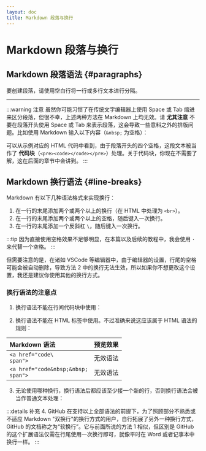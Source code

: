 ```yaml
---
layout: doc
title: Markdown 段落与换行
---
```

# Markdown 段落与换行

## Markdown 段落语法 {#paragraphs}

要创建段落，请使用空白行将一行或多行文本进行分隔。

<DemoBlock :list="[
  'I\'m using Markdown to format my documents.\n\nIt\'s really convenient.',
]" />

----

:::warning 注意
虽然你可能习惯了在传统文字编辑器上使用 Space 或 Tab 缩进来区分段落，但很不幸，上述两种方法在 Markdown 上均无效。请 **尤其注意** 不要在段落开头使用 Space 或 Tab 来表示段落，这会导致一些意料之外的排版问题。比如使用 Markdown 输入以下内容（`&nbsp;` 为空格）：

<DemoBlock :list="[
  '    如果你使用空格在 Markdown 中来区分段落，则会产生这种问题。',
]" />


可以从示例对应的 HTML 代码中看到，由于段落开头的四个空格，这段文本被当作了 **代码块**（`<pre><code></code></pre>`）处理。关于代码块，你现在不需要了解，这在后面的章节中会讲到。
:::

## Markdown 换行语法 {#line-breaks}

Markdown 有以下几种语法格式来实现换行：
1. 在一行的末尾添加两个或两个以上的换行（在 HTML 中处理为 `<br>`）。
2. 在一行的末尾添加两个或两个以上的空格，随后键入一次换行。
3. 在一行的末尾添加一个反斜杠 `\`，随后键入一次换行。

:::tip
因为直接使用空格效果不足够明显，在本篇以及后续的教程中，我会使用 `·` 来代替一个空格。
:::

<DemoBlock :list="[
  'First line\n\nSecond line',
  'First line  \nSecond line',
  'First line\\\nSecond line'
]" />

但需要注意的是，在诸如 VSCode 等编辑器中，由于编辑器的设置，行尾的空格可能会被自动删除，导致方法 2 中的换行无法生效，所以如果你不想更改这个设置，我还是建议你使用其他的换行方式。

### 换行语法的注意点

1. 换行语法不能在行间代码块中使用：

<DemoBlock :list="[
  '`code<br>span`',
  '`code  <br>span`'
]" />

2. 换行语法不能在 HTML 标签中使用。不过准确来说这应该属于 HTML 语法的规则：

|      Markdown 语法    |         预览效果       |
|:--------------------- |:------------------------|
| `<a href="code\`<br>`span">` | 无效语法 |
| `<a href="code&nbsp;&nbsp;`<br>`span">` | 无效语法 |

3. 无论使用哪种换行，换行语法后都应该至少接一个新的行，否则换行语法会被当作普通文本处理：

<DemoBlock :list="[
  'foo\\',
  'foo  ',
  '###foo\\',
  '###foo  '
]" />

:::details 补充
4. GitHub 在支持以上全部语法的前提下，为了照顾部分不熟悉或不适应 Markdown "双换行"的换行方式的用户，自行拓展了另外一种换行方式，GitHub 的文档称之为“软换行”。它与前面所说的方法 1 相似，但区别是 GitHub 的这个扩展语法仅需在行尾使用一次换行即可，就像平时在 Word 或者记事本中换行一样。
:::

